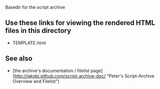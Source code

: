 Basedir for the script archive

Use these links for viewing the rendered HTML files in this directory
---------------------------------------------------------------------
* TEMPLATE.html



See also
--------

* [the archive's documentation / filelist page]
  (http://jakobi.github.com/script-archive-doc/
  "Peter's Script-Archive Overview and Filelist")

